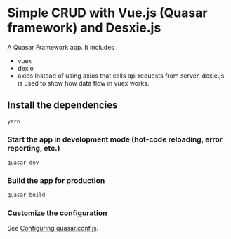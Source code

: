 # Simple CRUD with Vue.js (Quasar framework) and Desxie.js 

A Quasar Framework app. It includes : 
- vuex
- dexie
- axios
Instead of using axios that calls api requests from server, dexie.js is used to show how data flow in vuex works.

## Install the dependencies
```bash
yarn
```

### Start the app in development mode (hot-code reloading, error reporting, etc.)
```bash
quasar dev
```


### Build the app for production
```bash
quasar build
```

### Customize the configuration
See [Configuring quasar.conf.js](https://quasar.dev/quasar-cli/quasar-conf-js).
